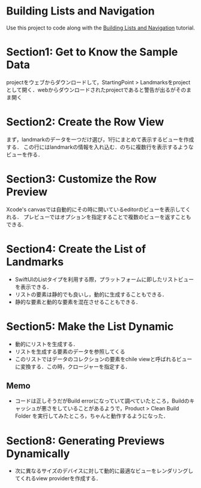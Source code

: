 # Building Lists and Navigation

Use this project to code along with the [Building Lists and Navigation](https://developer.apple.com/tutorials/swiftui/building-lists-and-navigation) tutorial.

# Section1: Get to Know the Sample Data 
projectをウェブからダウンロードして，StartingPoint > Landmarksをprojectとして開く．webからダウンロードされたprojectであると警告が出るがそのまま開く

# Section2: Create the Row View
まず，landmarkのデータを一つだけ選び，1行にまとめて表示するビューを作成する．
この行にはlandmarkの情報を入れ込む．のちに複数行を表示するようなビューを作る．

# Section3: Customize the Row Preview
Xcode's canvasでは自動的にその時に開いているeditorのビューを表示してくれる．
プレビューではオプションを指定することで複数のビューを返すこともできる.

# Section4: Create the List of Landmarks
- SwiftUIのListタイプを利用する際，プラットフォームに即したリストビューを表示できる．
- リストの要素は静的でも良いし，動的に生成することもできる．
- 静的な要素と動的な要素を混在させることもできる．

# Section5: Make the List Dynamic
- 動的にリストを生成する．
- リストを生成する要素のデータを参照してくる
- このリストではデータのコレクションの要素をchile viewと呼ばれるビューに変換する．この時，クロージャーを指定する．


## Memo
- コードは正しそうだがBuild errorになっていて調べていたところ，Buildのキャッシュが悪さをしていることがあるようで，Product > Clean Build Folder を実行してみたところ，ちゃんと動作するようになった．

# Section8: Generating Previews Dynamically

- 次に異なるサイズのデバイスに対して動的に最適なビューをレンダリングしてくれるview providerを作成する．
  